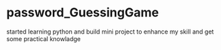 # password_GuessingGame
started learning python and build mini project to enhance my skill and get some practical knowladge
